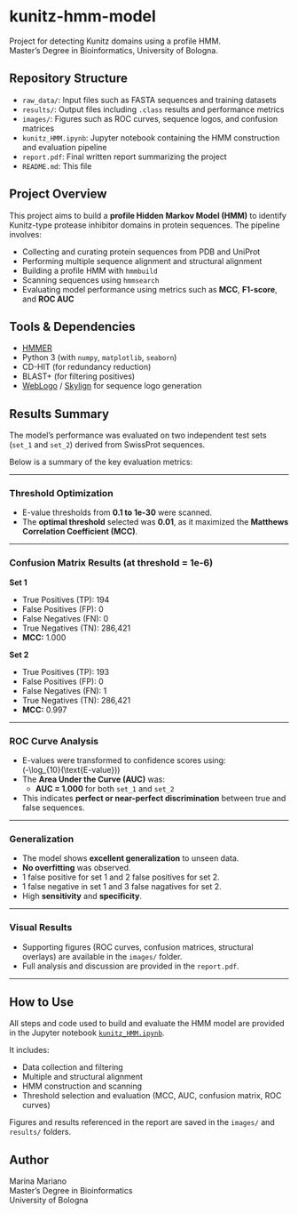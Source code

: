 # kunitz-hmm-model

Project for detecting Kunitz domains using a profile HMM.  
Master’s Degree in Bioinformatics, University of Bologna.

##  Repository Structure

- `raw_data/`: Input files such as FASTA sequences and training datasets  
- `results/`: Output files including `.class` results and performance metrics  
- `images/`: Figures such as ROC curves, sequence logos, and confusion matrices  
- `kunitz_HMM.ipynb`: Jupyter notebook containing the HMM construction and evaluation pipeline  
- `report.pdf`: Final written report summarizing the project  
- `README.md`: This file

##  Project Overview

This project aims to build a **profile Hidden Markov Model (HMM)** to identify Kunitz-type protease inhibitor domains in protein sequences. The pipeline involves:

- Collecting and curating protein sequences from PDB and UniProt
- Performing multiple sequence alignment and structural alignment
- Building a profile HMM with `hmmbuild`
- Scanning sequences using `hmmsearch`
- Evaluating model performance using metrics such as **MCC**, **F1-score**, and **ROC AUC**

##  Tools & Dependencies

- [HMMER](http://hmmer.org/)
- Python 3 (with `numpy`, `matplotlib`, `seaborn`)
- CD-HIT (for redundancy reduction)
- BLAST+ (for filtering positives)
- [WebLogo](https://weblogo.berkeley.edu/) / [Skylign](https://skylign.org/) for sequence logo generation

##  Results Summary

The model’s performance was evaluated on two independent test sets (`set_1` and `set_2`) derived from SwissProt sequences.

Below is a summary of the key evaluation metrics:

---

###  Threshold Optimization

- E-value thresholds from **0.1 to 1e-30** were scanned.  
- The **optimal threshold** selected was **0.01**, as it maximized the **Matthews Correlation Coefficient (MCC)**.

---

###  Confusion Matrix Results (at threshold = 1e-6)

**Set 1**
- True Positives (TP): 194  
- False Positives (FP): 0  
- False Negatives (FN): 0  
- True Negatives (TN): 286,421  
- **MCC:** 1.000  

**Set 2**
- True Positives (TP): 193  
- False Positives (FP): 0  
- False Negatives (FN): 1  
- True Negatives (TN): 286,421  
- **MCC:** 0.997

---

###  ROC Curve Analysis

- E-values were transformed to confidence scores using:  
  \(-\log_{10}(\text{E-value})\)
- The **Area Under the Curve (AUC)** was:
  - **AUC = 1.000** for both `set_1` and `set_2`
- This indicates **perfect or near-perfect discrimination** between true and false sequences.

---

###  Generalization

- The model shows **excellent generalization** to unseen data.
- **No overfitting** was observed.
- 1 false positive for set 1 and 2 false positives for set 2.
- 1 false negative in set 1 and 3 false nagatives for set 2.
- High **sensitivity** and **specificity**.

---

###  Visual Results

- Supporting figures (ROC curves, confusion matrices, structural overlays) are available in the `images/` folder.
- Full analysis and discussion are provided in the `report.pdf`.

---

##  How to Use

All steps and code used to build and evaluate the HMM model are provided in the Jupyter notebook [`kunitz_HMM.ipynb`](./kunitz_HMM.ipynb).

It includes:
- Data collection and filtering
- Multiple and structural alignment
- HMM construction and scanning
- Threshold selection and evaluation (MCC, AUC, confusion matrix, ROC curves)

Figures and results referenced in the report are saved in the `images/` and `results/` folders.

##  Author

Marina Mariano  
Master’s Degree in Bioinformatics  
University of Bologna
